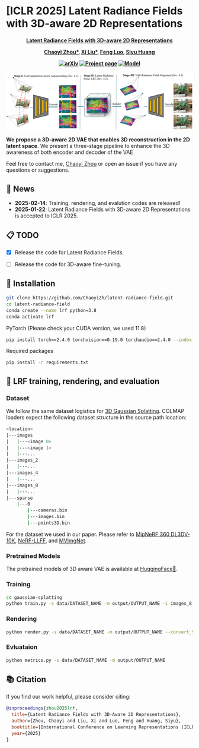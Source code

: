 # [ICLR 2025] Latent Radiance Fields with 3D-aware 2D Representations

<h4 align="center">

**[Latent Radiance Fields with 3D-aware 2D Representations](https://arxiv.org/abs/2502.09613)**

[Chaoyi Zhou*](https://chaoyizh.github.io/chaoyizh-home-page/), [Xi Liu*](https://xiliu8006.github.io/), [Feng Luo](https://people.computing.clemson.edu/~luofeng/), [Siyu Huang](https://siyuhuang.github.io/)

[![arXiv](https://img.shields.io/badge/arXiv-2502.09613-b31b1b.svg?logo=arXiv)](https://arxiv.org/abs/2502.09613)
[![Project page](https://img.shields.io/badge/Project-Page-brightgreen)](https://latent-radiance-field.github.io/LRF/)
[![Model](https://img.shields.io/badge/HF-Model-yellow)](https://huggingface.co/chaoyizh/LRF)




</h4>
<p>
    <img width="730" src="./assets/method.png">
</p>

**We propose a 3D-aware 2D VAE that enables 3D reconstruction in the 2D latent space**. We present a three-stage pipeline to enhance the 3D awareness of both encoder and decoder of the VAE

Feel free to contact me, [Chaoyi Zhou](https://chaoyizh.github.io/chaoyizh-home-page/) or open an issue if you have any questions or suggestions.


## 📢 News
- **2025-02-14**: Training, rendering, and evalution codes are released!
- **2025-01-22**: Latent Radiance Fields with 3D-aware 2D Representations is accepted to ICLR 2025.



## 📋 TODO

- [x] Release the code for Latent Radiance Fields.
- [ ] Release the code for 3D-aware fine-tuning.



## 🔧 Installation

```bash
git clone https://github.com/ChaoyiZh/latent-radiance-field.git
cd latent-radiance-field
conda create --name lrf python=3.8
conda activate lrf
```
PyTorch (Please check your CUDA version, we used 11.8)
```bash
pip install torch==2.4.0 torchvision==0.19.0 torchaudio==2.4.0 --index-url https://download.pytorch.org/whl/cu118
```
Required packages
```bash
pip install -r requirements.txt
```

## 🦾 LRF training, rendering, and evaluation
### Dataset
We follow the same dataset logistics for [3D Gaussian Splatting](https://github.com/graphdeco-inria/gaussian-splatting). COLMAP loaders expect the following dataset structure in the source path location:
```bash
<location>
|---images
|   |---<image 0>
|   |---<image 1>
|   |---...
|---images_2
|   |---...
|---images_4
|   |---...
|---images_8
|   |---...
|---sparse
    |---0
        |---cameras.bin
        |---images.bin
        |---points3D.bin
```
For the dataset we used in our paper. Please refer to [MipNeRF 360](https://jonbarron.info/mipnerf360/),[DL3DV-10K](https://dl3dv-10k.github.io/DL3DV-10K/), [NeRF-LLFF](https://www.kaggle.com/datasets/arenagrenade/llff-dataset-full/data), and [MVImgNet](https://github.com/GAP-LAB-CUHK-SZ/MVImgNet).

### Pretrained Models
The pretrained models of 3D aware VAE is available at [HuggingFace🤗](https://huggingface.co/chaoyizh/LRF).
###
### Training
```bash
cd gaussian-splatting
python train.py -s data/DATASET_NAME -m output/OUTPUT_NAME -i images_8 --ae_model VAE --ckpt_path path/to/ckpt --cfg_path config/config.yaml --eval --convert_SHs_python
```
### Rendering
```bash
python render.py -s data/DATASET_NAME -m output/OUTPUT_NAME --convert_SHs_python --full_render
```
### Evluataion
```bash
python metrics.py -s data/DATASET_NAME -m output/OUTPUT_NAME
```
## 📚 Citation
If you find our work helpful, please consider citing:
```bibtex
@inproceedings{zhou2025lrf,
  title={Latent Radiance Fields with 3D-Aware 2D Representations},
  author={Zhou, Chaoyi and Liu, Xi and Luo, Feng and Huang, Siyu},
  booktitle={International Conference on Learning Representations (ICLR)},
  year={2025}
}
```


